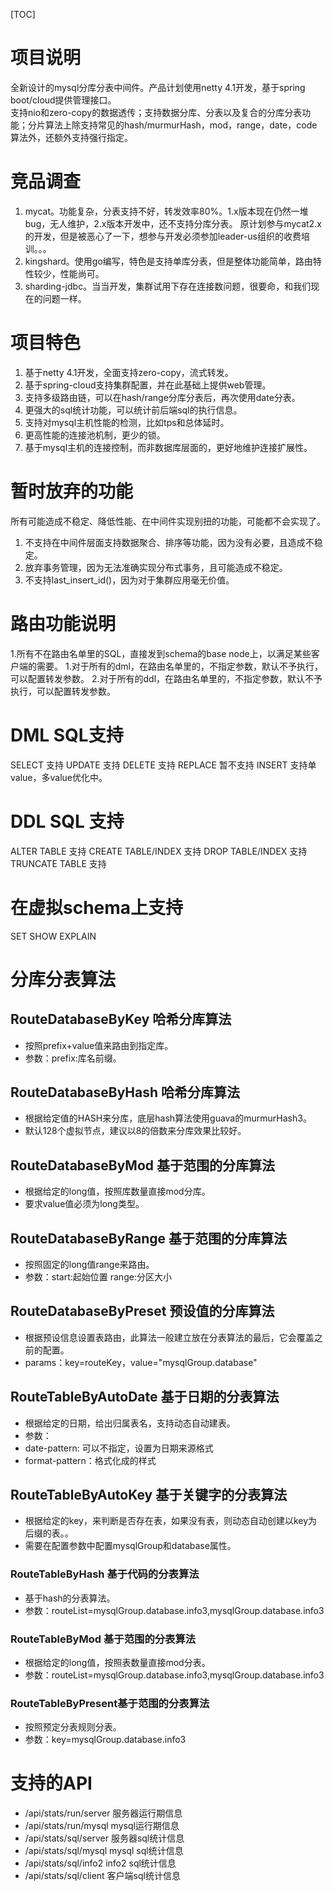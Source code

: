 [TOC]
# 项目说明
全新设计的mysql分库分表中间件。产品计划使用netty 4.1开发，基于spring boot/cloud提供管理接口。  
支持nio和zero-copy的数据透传；支持数据分库、分表以及复合的分库分表功能；分片算法上除支持常见的hash/murmurHash，mod，range，date，code算法外，还额外支持强行指定。

# 竞品调查
1. mycat。功能复杂，分表支持不好，转发效率80%。1.x版本现在仍然一堆bug，无人维护，2.x版本开发中，还不支持分库分表。 
原计划参与mycat2.x的开发，但是被恶心了一下，想参与开发必须参加leader-us组织的收费培训。。。
2. kingshard。使用go编写，特色是支持单库分表，但是整体功能简单，路由特性较少，性能尚可。
3. sharding-jdbc。当当开发，集群试用下存在连接数问题，很要命，和我们现在的问题一样。

# 项目特色
1. 基于netty 4.1开发，全面支持zero-copy，流式转发。
2. 基于spring-cloud支持集群配置，并在此基础上提供web管理。
3. 支持多级路由链，可以在hash/range分库分表后，再次使用date分表。
4. 更强大的sql统计功能，可以统计前后端sql的执行信息。
5. 支持对mysql主机性能的检测，比如tps和总体延时。
6. 更高性能的连接池机制，更少的锁。
7. 基于mysql主机的连接控制，而非数据库层面的，更好地维护连接扩展性。

# 暂时放弃的功能
所有可能造成不稳定、降低性能、在中间件实现别扭的功能，可能都不会实现了。
1. 不支持在中间件层面支持数据聚合、排序等功能，因为没有必要，且造成不稳定。
2. 放弃事务管理，因为无法准确实现分布式事务，且可能造成不稳定。
3. 不支持last_insert_id()，因为对于集群应用毫无价值。

# 路由功能说明
1.所有不在路由名单里的SQL，直接发到schema的base node上，以满足某些客户端的需要。
1.对于所有的dml，在路由名单里的，不指定参数，默认不予执行，可以配置转发参数。
2.对于所有的ddl，在路由名单里的，不指定参数，默认不予执行，可以配置转发参数。

# DML SQL支持
SELECT 支持
UPDATE 支持
DELETE 支持
REPLACE 暂不支持
INSERT 支持单value，多value优化中。

# DDL SQL 支持
ALTER TABLE 支持
CREATE TABLE/INDEX 支持
DROP TABLE/INDEX 支持
TRUNCATE TABLE  支持

# 在虚拟schema上支持
SET 
SHOW 
EXPLAIN

# 分库分表算法
## RouteDatabaseByKey 哈希分库算法
 * 按照prefix+value值来路由到指定库。
 * 参数：prefix:库名前缀。
## RouteDatabaseByHash 哈希分库算法
 * 根据给定值的HASH来分库，底层hash算法使用guava的murmurHash3。
 *  默认128个虚拟节点，建议以8的倍数来分库效果比较好。
## RouteDatabaseByMod 基于范围的分库算法
 * 根据给定的long值，按照库数量直接mod分库。
 * 要求value值必须为long类型。
## RouteDatabaseByRange 基于范围的分库算法
 * 按照固定的long值range来路由。
 * 参数：start:起始位置 range:分区大小
##  RouteDatabaseByPreset 预设值的分库算法
 * 根据预设信息设置表路由，此算法一般建立放在分表算法的最后，它会覆盖之前的配置。
 * params：key=routeKey，value="mysqlGroup.database"
## RouteTableByAutoDate 基于日期的分表算法
 * 根据给定的日期，给出归属表名，支持动态自动建表。
 *  参数：
 *  date-pattern: 可以不指定，设置为日期来源格式
 *  format-pattern：格式化成的样式
## RouteTableByAutoKey 基于关键字的分表算法
 * 根据给定的key，来判断是否存在表，如果没有表，则动态自动创建以key为后缀的表。。
 * 需要在配置参数中配置mysqlGroup和database属性。
### RouteTableByHash 基于代码的分表算法
 * 基于hash的分表算法。
 * 参数：routeList=mysqlGroup.database.info3,mysqlGroup.database.info3
 ### RouteTableByMod 基于范围的分表算法
 * 根据给定的long值，按照表数量直接mod分表。
 * 参数：routeList=mysqlGroup.database.info3,mysqlGroup.database.info3
 ### RouteTableByPresent基于范围的分表算法
 * 按照预定分表规则分表。
 * 参数：key=mysqlGroup.database.info3


# 支持的API
- /api/stats/run/server 服务器运行期信息
- /api/stats/run/mysql mysql运行期信息
- /api/stats/sql/server 服务器sql统计信息
- /api/stats/sql/mysql mysql sql统计信息
- /api/stats/sql/info2 info2 sql统计信息
- /api/stats/sql/client 客户端sql统计信息
